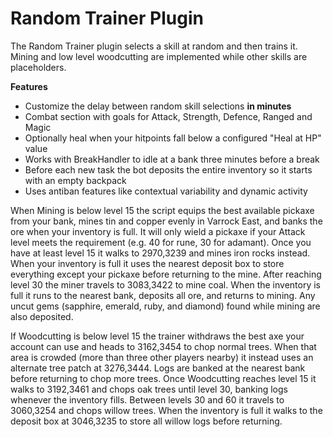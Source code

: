 # Random Trainer Plugin

The Random Trainer plugin selects a skill at random and then trains it.  Mining and low level woodcutting are implemented while other skills are placeholders.

**Features**

* Customize the delay between random skill selections **in minutes**
* Combat section with goals for Attack, Strength, Defence, Ranged and Magic
* Optionally heal when your hitpoints fall below a configured "Heal at HP" value
* Works with BreakHandler to idle at a bank three minutes before a break
* Before each new task the bot deposits the entire inventory so it starts with an empty backpack
* Uses antiban features like contextual variability and dynamic activity

When Mining is below level 15 the script equips the best available pickaxe from your bank, mines tin and copper evenly in Varrock East, and banks the ore when your inventory is full.  It will only wield a pickaxe if your Attack level meets the requirement (e.g. 40 for rune, 30 for adamant). Once you have at least level 15 it walks to 2970,3239 and mines iron rocks instead.  When your inventory is full it uses the nearest deposit box to store everything except your pickaxe before returning to the mine. After reaching level 30 the miner travels to 3083,3422 to mine coal. When the inventory is full it runs to the nearest bank, deposits all ore, and returns to mining.  Any uncut gems (sapphire, emerald, ruby, and diamond) found while mining are also deposited.

If Woodcutting is below level 15 the trainer withdraws the best axe your account can use and heads to 3162,3454 to chop normal trees. When that area is crowded (more than three other players nearby) it instead uses an alternate tree patch at 3276,3444. Logs are banked at the nearest bank before returning to chop more trees. Once Woodcutting reaches level 15 it walks to 3192,3461 and chops oak trees until level 30, banking logs whenever the inventory fills. Between levels 30 and 60 it travels to 3060,3254 and chops willow trees. When the inventory is full it walks to the deposit box at 3046,3235 to store all willow logs before returning.
